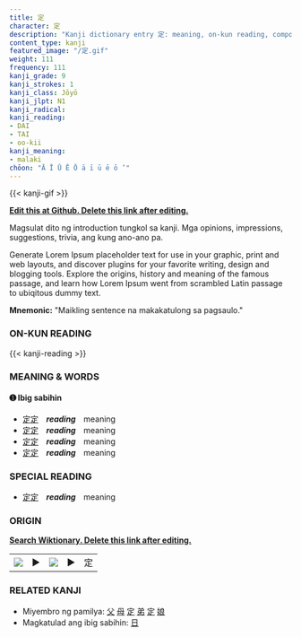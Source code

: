 ```yaml
---
title: 定
character: 定
description: "Kanji dictionary entry 定: meaning, on-kun reading, compounds, origin, related kanji"
content_type: kanji
featured_image: "/定.gif"
weight: 111
frequency: 111
kanji_grade: 9
kanji_strokes: 1
kanji_class: Jōyō
kanji_jlpt: N1
kanji_radical: 
kanji_reading: 
- DAI
- TAI
- oo-kii
kanji_meaning:
- malaki
chōon: "Ā Ī Ū Ē Ō ā ī ū ē ō ’"
---
```

[//]: # (Don't edit the line below. Kanji animated GIF code is automatically generated.)
{{< kanji-gif >}}

[//]: # (Edit below this line.)

**[Edit this at Github. Delete this link after editing.](https://github.com/tim0g/tim/tree/main/content/kanji/定/index.md)**

Magsulat dito ng introduction tungkol sa kanji. Mga opinions, impressions, suggestions, trivia, ang kung ano-ano pa.

Generate Lorem Ipsum placeholder text for use in your graphic, print and web layouts, and discover plugins for your favorite writing, design and blogging tools. Explore the origins, history and meaning of the famous passage, and learn how Lorem Ipsum went from scrambled Latin passage to ubiqitous dummy text.
 
**Mnemonic:** "Maikling sentence na makakatulong sa pagsaulo."

### ON-KUN READING

[//]: # (Don't edit the line below. ON-KUN READING code is automatically generated.)
{{< kanji-reading >}}

### MEANING & WORDS

#### ➊ **Ibig sabihin**
  - [定](../定)[定](../定)　***reading***　meaning
  - [定](../定)[定](../定)　***reading***　meaning
  - [定](../定)[定](../定)　***reading***　meaning
  - [定](../定)[定](../定)　***reading***　meaning

### SPECIAL READING
  - [定](../定)[定](../定)　***reading***　meaning

### ORIGIN

**[Search Wiktionary. Delete this link after editing.](https://wiktionary.org/wiki/定)**
<table class="kanji-table"><tr><td>
<img src="60px-定-bronze.svg.png">
</td><td>▶</td><td>
<img src="60px-定-oracle.svg.png">
</td><td>▶</td>
<td class="kanji-origin">定</td>
</tr></table>

### RELATED KANJI
- Miyembro ng pamilya: [父](../父) [母](../母) [定](../定) [弟](../弟) [定](../定) [娘](../娘)
- Magkatulad ang ibig sabihin: [日](../日)
